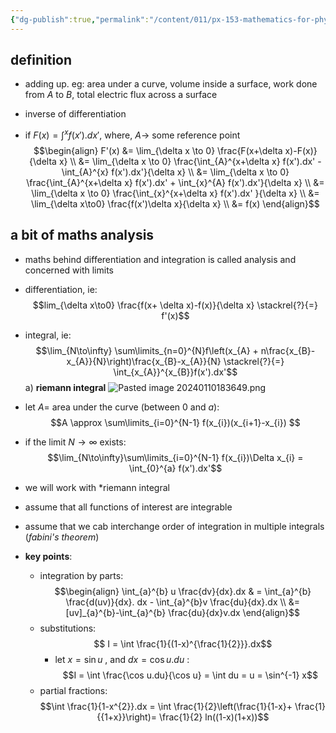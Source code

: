 ```yaml
---
{"dg-publish":true,"permalink":"/content/011/px-153-mathematics-for-physicists/term-2/px-153-i-integration/px-153-i1-introduction/","created":"2024-11-25T10:50:32.000+00:00","updated":"2024-11-26T19:38:01.934+00:00"}
---
```


## definition
- adding up. eg: area under a curve, volume inside a surface, work done from $A$ to $B$, total electric flux across a surface

- inverse of differentiation
- if $F(x) = \int^{x} f(x').dx'$, where, $A\to$ some reference point
$$\begin{align}
	F'(x) &= \lim_{\delta x \to 0} \frac{F(x+\delta x)-F(x)}{\delta x} \\
	&= \lim_{\delta x \to 0} \frac{\int_{A}^{x+\delta x} f(x').dx' - \int_{A}^{x} f(x').dx'}{\delta x} \\
	&= \lim_{\delta x \to 0} \frac{\int_{A}^{x+\delta x} f(x').dx' + \int_{x}^{A} f(x').dx'}{\delta x} \\
	&= \lim_{\delta x \to 0} \frac{\int_{x}^{x+\delta x} f(x').dx' }{\delta x} \\
	&= \lim_{\delta x\to0} \frac{f(x')\delta x}{\delta x} \\
	&= f(x)
\end{align}$$
## a bit of maths analysis
- maths behind differentiation and integration is called analysis and concerned with limits
- differentiation, ie: 
$$lim_{\delta x\to0} \frac{f(x+ \delta x)-f(x)}{\delta x} \stackrel{?}{=} f'(x)$$
- integral, ie: 
$$\lim_{N\to\infty} \sum\limits_{n=0}^{N}f\left(x_{A} + n\frac{x_{B}-x_{A}}{N}\right)\frac{x_{B}-x_{A}}{N} \stackrel{?}{=} \int_{x_{A}}^{x_{B}}f(x').dx'$$
a) **riemann integral**
	![Pasted image 20240110183649.png](/img/user/pics/Pasted%20image%2020240110183649.png)
- let $A=$ area under the curve (between $0$ and $a$): 
$$A \approx \sum\limits_{i=0}^{N-1} f(x_{i})(x_{i+1}-x_{i}) $$
- if the limit $N\to \infty$ exists: 
$$\lim_{N\to\infty}\sum\limits_{i=0}^{N-1} f(x_{i})\Delta x_{i} = \int_{0}^{a} f(x').dx'$$
- we will work with *riemann integral
- assume that all functions of interest are integrable
- assume that we cab interchange order of integration in multiple integrals (*fabini's theorem*)

- **key points**:
	- integration by parts: 
$$\begin{align}
	  \int_{a}^{b} u \frac{dv}{dx}.dx & = \int_{a}^{b} \frac{d(uv)}{dx}. dx - \int_{a}^{b}v \frac{du}{dx}.dx \\
	  &= [uv]_{a}^{b}-\int_{a}^{b} \frac{du}{dx}v.dx	  
\end{align}$$
	- substitutions: 
	$$ I = \int \frac{1}{(1-x)^{\frac{1}{2}}}.dx$$
		- let $x= \sin u$ , and $dx = \cos u .du$ : 
		$$I = \int \frac{\cos u.du}{\cos u} = \int du = u = \sin^{-1} x$$
	- partial fractions: 
	$$\int \frac{1}{1-x^{2}}.dx = \int \frac{1}{2}\left(\frac{1}{1-x}+ \frac{1}{{1+x}}\right)= \frac{1}{2} ln((1-x)(1+x))$$